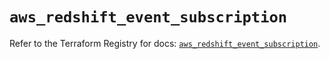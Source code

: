 # `aws_redshift_event_subscription`

Refer to the Terraform Registry for docs: [`aws_redshift_event_subscription`](https://registry.terraform.io/providers/hashicorp/aws/4.67.0/docs/resources/redshift_event_subscription).
